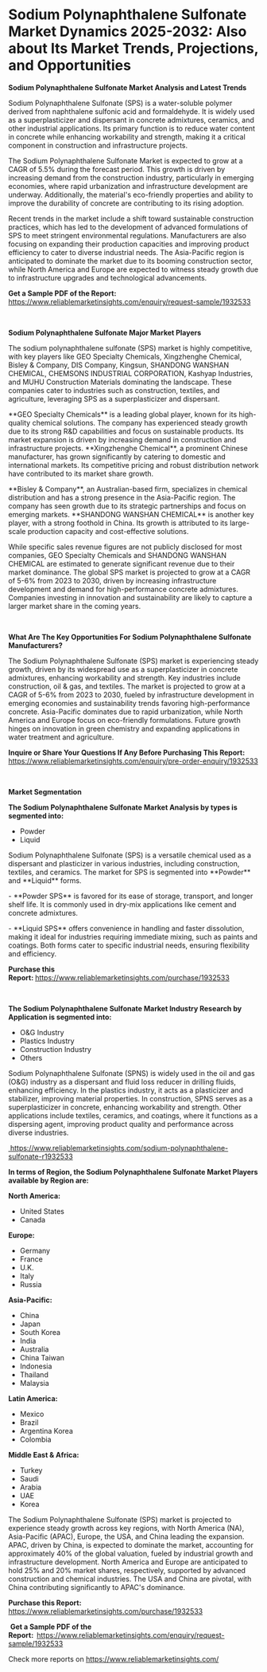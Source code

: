 <p><h1>Sodium Polynaphthalene Sulfonate Market Dynamics 2025-2032: Also about Its Market Trends, Projections, and Opportunities</h1></p><p><strong>Sodium Polynaphthalene Sulfonate Market Analysis and Latest Trends</strong></p>
<p><p>Sodium Polynaphthalene Sulfonate (SPS) is a water-soluble polymer derived from naphthalene sulfonic acid and formaldehyde. It is widely used as a superplasticizer and dispersant in concrete admixtures, ceramics, and other industrial applications. Its primary function is to reduce water content in concrete while enhancing workability and strength, making it a critical component in construction and infrastructure projects.</p><p>The Sodium Polynaphthalene Sulfonate Market is expected to grow at a CAGR of 5.5% during the forecast period. This growth is driven by increasing demand from the construction industry, particularly in emerging economies, where rapid urbanization and infrastructure development are underway. Additionally, the material's eco-friendly properties and ability to improve the durability of concrete are contributing to its rising adoption.</p><p>Recent trends in the market include a shift toward sustainable construction practices, which has led to the development of advanced formulations of SPS to meet stringent environmental regulations. Manufacturers are also focusing on expanding their production capacities and improving product efficiency to cater to diverse industrial needs. The Asia-Pacific region is anticipated to dominate the market due to its booming construction sector, while North America and Europe are expected to witness steady growth due to infrastructure upgrades and technological advancements.</p></p>
<p><strong>Get a Sample PDF of the Report:&nbsp;</strong> <a href="https://www.reliablemarketinsights.com/enquiry/request-sample/1932533?utm_campaign=2010&utm_medium=2&utm_source=Github&utm_content=ia&utm_term=26012025&utm_id=sodium-polynaphthalene-sulfonate">https://www.reliablemarketinsights.com/enquiry/request-sample/1932533</a></p>
<p>&nbsp;</p>
<p><strong>Sodium Polynaphthalene Sulfonate Major Market Players</strong></p>
<p><p>The sodium polynaphthalene sulfonate (SPS) market is highly competitive, with key players like GEO Specialty Chemicals, Xingzhenghe Chemical, Bisley & Company, DIS Company, Kingsun, SHANDONG WANSHAN CHEMICAL, CHEMSONS INDUSTRIAL CORPORATION, Kashyap Industries, and MUHU Construction Materials dominating the landscape. These companies cater to industries such as construction, textiles, and agriculture, leveraging SPS as a superplasticizer and dispersant.</p><p>**GEO Specialty Chemicals** is a leading global player, known for its high-quality chemical solutions. The company has experienced steady growth due to its strong R&D capabilities and focus on sustainable products. Its market expansion is driven by increasing demand in construction and infrastructure projects. **Xingzhenghe Chemical**, a prominent Chinese manufacturer, has grown significantly by catering to domestic and international markets. Its competitive pricing and robust distribution network have contributed to its market share growth.</p><p>**Bisley & Company**, an Australian-based firm, specializes in chemical distribution and has a strong presence in the Asia-Pacific region. The company has seen growth due to its strategic partnerships and focus on emerging markets. **SHANDONG WANSHAN CHEMICAL** is another key player, with a strong foothold in China. Its growth is attributed to its large-scale production capacity and cost-effective solutions.</p><p>While specific sales revenue figures are not publicly disclosed for most companies, GEO Specialty Chemicals and SHANDONG WANSHAN CHEMICAL are estimated to generate significant revenue due to their market dominance. The global SPS market is projected to grow at a CAGR of 5-6% from 2023 to 2030, driven by increasing infrastructure development and demand for high-performance concrete admixtures. Companies investing in innovation and sustainability are likely to capture a larger market share in the coming years.</p></p>
<p>&nbsp;</p>
<p><strong>What Are The Key Opportunities For Sodium Polynaphthalene Sulfonate Manufacturers?</strong></p>
<p><p>The Sodium Polynaphthalene Sulfonate (SPS) market is experiencing steady growth, driven by its widespread use as a superplasticizer in concrete admixtures, enhancing workability and strength. Key industries include construction, oil & gas, and textiles. The market is projected to grow at a CAGR of 5-6% from 2023 to 2030, fueled by infrastructure development in emerging economies and sustainability trends favoring high-performance concrete. Asia-Pacific dominates due to rapid urbanization, while North America and Europe focus on eco-friendly formulations. Future growth hinges on innovation in green chemistry and expanding applications in water treatment and agriculture.</p></p>
<p><strong>Inquire or Share Your Questions If Any Before Purchasing This Report:</strong> <a href="https://www.reliablemarketinsights.com/enquiry/pre-order-enquiry/1932533?utm_campaign=2010&utm_medium=2&utm_source=Github&utm_content=ia&utm_term=26012025&utm_id=sodium-polynaphthalene-sulfonate">https://www.reliablemarketinsights.com/enquiry/pre-order-enquiry/1932533</a></p>
<p>&nbsp;</p>
<p><strong>Market Segmentation</strong></p>
<p><strong>The Sodium Polynaphthalene Sulfonate Market Analysis by types is segmented into:</strong></p>
<p><ul><li>Powder</li><li>Liquid</li></ul></p>
<p><p>Sodium Polynaphthalene Sulfonate (SPS) is a versatile chemical used as a dispersant and plasticizer in various industries, including construction, textiles, and ceramics. The market for SPS is segmented into **Powder** and **Liquid** forms. </p><p>- **Powder SPS** is favored for its ease of storage, transport, and longer shelf life. It is commonly used in dry-mix applications like cement and concrete admixtures.  </p><p>- **Liquid SPS** offers convenience in handling and faster dissolution, making it ideal for industries requiring immediate mixing, such as paints and coatings. Both forms cater to specific industrial needs, ensuring flexibility and efficiency.</p></p>
<p><strong>Purchase this Report:&nbsp;</strong><a href="https://www.reliablemarketinsights.com/purchase/1932533?utm_campaign=2010&utm_medium=2&utm_source=Github&utm_content=ia&utm_term=26012025&utm_id=sodium-polynaphthalene-sulfonate">https://www.reliablemarketinsights.com/purchase/1932533</a></p>
<p>&nbsp;</p>
<p><strong>The Sodium Polynaphthalene Sulfonate Market Industry Research by Application is segmented into:</strong></p>
<p><ul><li>O&G Industry</li><li>Plastics Industry</li><li>Construction Industry</li><li>Others</li></ul></p>
<p><p>Sodium Polynaphthalene Sulfonate (SPNS) is widely used in the oil and gas (O&G) industry as a dispersant and fluid loss reducer in drilling fluids, enhancing efficiency. In the plastics industry, it acts as a plasticizer and stabilizer, improving material properties. In construction, SPNS serves as a superplasticizer in concrete, enhancing workability and strength. Other applications include textiles, ceramics, and coatings, where it functions as a dispersing agent, improving product quality and performance across diverse industries.</p></p>
<p><a href="https://www.reliablemarketinsights.com/sodium-polynaphthalene-sulfonate-r1932533?utm_campaign=2010&utm_medium=2&utm_source=Github&utm_content=ia&utm_term=26012025&utm_id=sodium-polynaphthalene-sulfonate">&nbsp;https://www.reliablemarketinsights.com/sodium-polynaphthalene-sulfonate-r1932533</a></p>
<p><strong>In terms of Region, the Sodium Polynaphthalene Sulfonate Market Players available by Region are:</strong></p>
<p>
    <p> <strong> North America: </strong>
        <ul>
            <li>United States</li>
            <li>Canada</li>
        </ul>
        </p> 
    <p> <strong> Europe: </strong>
        <ul>
            <li>Germany</li>
            <li>France</li>
            <li>U.K.</li>
            <li>Italy</li>
            <li>Russia</li>
        </ul>
        </p> 
    <p> <strong> Asia-Pacific: </strong>
        <ul>
            <li>China</li>
            <li>Japan</li>
            <li>South Korea</li>
            <li>India</li>
            <li>Australia</li>
            <li>China Taiwan</li>
            <li>Indonesia</li>
            <li>Thailand</li>
            <li>Malaysia</li>
        </ul>
        </p> 
    <p> <strong> Latin America: </strong>
        <ul>
            <li>Mexico</li>
            <li>Brazil</li>
            <li>Argentina Korea</li>
            <li>Colombia</li>
        </ul>
        </p> 
    <p> <strong> Middle East & Africa: </strong>
        <ul>
            <li>Turkey</li>
            <li>Saudi</li>
            <li>Arabia</li>
            <li>UAE</li>
            <li>Korea</li>
        </ul>
    </p>
    </p>
<p><p>The Sodium Polynaphthalene Sulfonate (SPS) market is projected to experience steady growth across key regions, with North America (NA), Asia-Pacific (APAC), Europe, the USA, and China leading the expansion. APAC, driven by China, is expected to dominate the market, accounting for approximately 40% of the global valuation, fueled by industrial growth and infrastructure development. North America and Europe are anticipated to hold 25% and 20% market shares, respectively, supported by advanced construction and chemical industries. The USA and China are pivotal, with China contributing significantly to APAC's dominance.</p></p>
<p><strong>Purchase this Report: </strong><a href="https://www.reliablemarketinsights.com/purchase/1932533?utm_campaign=2010&utm_medium=2&utm_source=Github&utm_content=ia&utm_term=26012025&utm_id=sodium-polynaphthalene-sulfonate">https://www.reliablemarketinsights.com/purchase/1932533</a></p>
<p>&nbsp;<strong>Get a Sample PDF of the Report:&nbsp;&nbsp;</strong><a href="https://www.reliablemarketinsights.com/enquiry/request-sample/1932533?utm_campaign=2010&utm_medium=2&utm_source=Github&utm_content=ia&utm_term=26012025&utm_id=sodium-polynaphthalene-sulfonate">https://www.reliablemarketinsights.com/enquiry/request-sample/1932533</a></p>
<p><strong></strong></p>
<p>Check more reports on <a href="https://www.reliablemarketinsights.com/?utm_campaign=2010&utm_medium=2&utm_source=Github&utm_content=ia&utm_term=26012025&utm_id=sodium-polynaphthalene-sulfonate">https://www.reliablemarketinsights.com/</a></p>